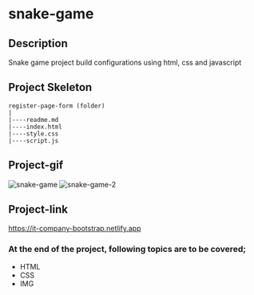 # snake-game
## Description
Snake game project build configurations using html, css and javascript
## Project Skeleton
```
register-page-form (folder)
|
|----readme.md
|----index.html
|----style.css
|----script.js

```
## Project-gif

![snake-game](https://user-images.githubusercontent.com/101462384/230424419-72d3475a-1978-44da-9dc5-2e3d50281ba3.gif)
![snake-game-2](https://user-images.githubusercontent.com/101462384/230424494-84b603ae-847a-47a3-8f43-209c7732e904.gif)


## Project-link

https://it-company-bootstrap.netlify.app

### At the end of the project, following topics are to be covered;
- HTML
- CSS
- IMG
